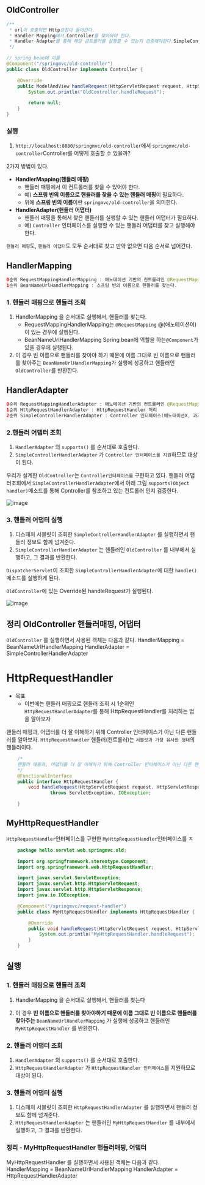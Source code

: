 ## **OldController**

```java
/**
 * url이 호출되면 Http요청이 들어간다.
 * Handler-Mapping에서 Controller를 찾아와야 한다.
 * Handler-Adapter를 통해 해당 콘트롤러를 실행할 수 있는지 검증해야한다.SimpleControllerHandlerAdapter
 */

// spring bean에 이름
@Component("/springmvc/old-controller")
public class OldController implements Controller {

    @Override
    public ModelAndView handleRequest(HttpServletRequest request, HttpServletResponse response) throws Exception {
        System.out.println("OldController.handleRequest");

        return null;
    }
}
```
### **실행**

1. `http://localhost:8080/springmvc/old-controller`에서 `springmvc/old-controller`Controller를 어떻게 호출할 수 있을까?

2가지 방법이 있다.

- **HandlerMapping(핸들러 매핑)**
    - 핸들러 매핑에서 이 컨트롤러를 찾을 수 있어야 한다.
    - 예) **스프링 빈의 이름으로 핸들러를 찾을 수 있는 핸들러 매핑**이 필요하다.
    - 위에 **스프링 빈의 이름**이란 `springmvc/old-controller`을 의미한다.
- **HandlerAdapter(핸들러 어댑터)**
    - 핸들러 매핑을 통해서 찾은 핸들러를 실행할 수 있는 핸들러 어댑터가 필요하다.
    - 예) `Controller` 인터페이스를 실행할 수 있는 핸들러 어댑터를 찾고 실행해야 한다.

`핸들러 매핑`도, `핸들러 어댑터`도 모두 순서대로 찾고 만약 없으면 다음 순서로 넘어간다.

## **HandlerMapping**

```java
0순위 RequestMappingHandlerMapping : 애노테이션 기반의 컨트롤러인 @RequestMapping에서 사용
1순위 BeanNameUrlHandlerMapping : 스프링 빈의 이름으로 핸들러를 찾는다.
```

### **1. 핸들러 매핑으로 핸들러 조회**

1. HandlerMapping 을 순서대로 실행해서, 핸들러를 찾는다.
    - RequestMappingHandlerMapping는 `@RequestMapping` @(애노테이션이)이 있는 경우에 실행된다.
    - BeanNameUrlHandlerMapping  Spring bean에 역할을 하는`@Component`가 있을 경우에 실행된다.
2. 이 경우 빈 이름으로 핸들러를 찾아야 하기 때문에 이름 그대로 빈 이름으로 핸들러를 찾아주는 `BeanNameUrlHandlerMapping`가 실행에 성공하고 핸들러인 `OldController`를 반환한다.

## **HandlerAdapter**

```java
0순위 RequestMappingHandlerAdapter : 애노테이션 기반의 컨트롤러인 @RequestMapping에서 사용
1순위 HttpRequestHandlerAdapter : HttpRequestHandler 처리
2순위 SimpleControllerHandlerAdapter : Controller 인터페이스(애노테이션X, 과거에 사용) 처리
```

### **2.핸들러 어댑터 조회**
1. `HandlerAdapter` 의 `supports()` 를 순서대로 호출한다. 
2. `SimpleControllerHandlerAdapter` 가 `Controller 인터페이스를 지원`하므로 대상이 된다.

우리가 설계한 `OldController`는 `Controller인터페이스를` 구현하고 있다.
핸들러 어댑터조회에서 `SimpleControllerHandlerAdapter`에서 아래 그림 `supports(Object handler)`메소드를 통해 Controller를 참조하고 있는 컨트롤러 인지 검증한다.

![image](https://user-images.githubusercontent.com/69107255/115749753-62253f80-a3d2-11eb-9668-f1ab1afbea1c.png)

### 3. 핸들러 어댑터 실행

1. 디스패처 서블릿이 조회한 `SimpleControllerHandlerAdapter` 를 실행하면서 핸들러 정보도 함께 넘겨준다.
2. `SimpleControllerHandlerAdapter` 는 핸들러인 `OldController` 를 내부에서 실행하고, 그 결과를 반환한다.

`DispatcherServlet`이 조회한 `SimpleControllerHandlerAdapter`에 대한 `handle()`메소드를 실행하게 된다.

`OldController`에 있는 Override된 handleRequest가 실행된다.

![image](https://user-images.githubusercontent.com/69107255/115949046-10350480-a50d-11eb-95f6-bfe45fc252af.png)

## 정리 OldController 핸들러매핑, 어댑터 

`OldController` 를 실행하면서 사용된 객체는 다음과 같다.
HandlerMapping = BeanNameUrlHandlerMapping
HandlerAdapter = SimpleControllerHandlerAdapter

# HttpRequestHandler

- 목표
    - 이번에는 핸들러 매핑으로 핸들러 조회 시 1순위인 `HttpRequestHandlerAdapter`를 통해 HttpRequestHandler를 처리하는 법을 알아보자

핸들러 매핑과, 어댑터를 더 잘 이해하기 위해 Controller 인터페이스가 아닌 다른 핸들러를 알아보자. `HttpRequestHandler` 핸들러(컨트롤러)는 `서블릿과 가장 유사한 형태`의 핸들러이다.

```java
    /*
    핸들러 매핑과, 어댑터를 더 잘 이해하기 위해 Controller 인터페이스가 아닌 다른 핸들러를 알아보자. HttpRequestHandler 핸들러(컨트롤러)는 서블릿과 가장 유사한 형태의 핸들러이다.
    */
    @FunctionalInterface
    public interface HttpRequestHandler {
        void handleRequest(HttpServletRequest request, HttpServletResponse response)
                throws ServletException, IOException;

    }
```

## MyHttpRequestHandler

`HttpRequestHandler`인터페이스를 구현한 `MyHttpRequestHandler`인터페이스를 ㅈ
```java
    package hello.servlet.web.springmvc.old;

    import org.springframework.stereotype.Component;
    import org.springframework.web.HttpRequestHandler;

    import javax.servlet.ServletException;
    import javax.servlet.http.HttpServletRequest;
    import javax.servlet.http.HttpServletResponse;
    import java.io.IOException;

    @Component("/springmvc/request-handler")
    public class MyHttpRequestHandler implements HttpRequestHandler {

        @Override
        public void handleRequest(HttpServletRequest request, HttpServletResponse response) throws ServletException, IOException {
            System.out.println("MyHttpRequestHandler.handleRequest");
        }
    }
```

## **실행**

### 1. 핸들러 매핑으로 핸들러 조회
1. HandlerMapping 을 순서대로 실행해서, 핸들러를 찾는다

2. 이 경우 **빈 이름으로 핸들러를 찾아야하기 때문에 이름 그대로 빈 이름으로 핸들러를 찾아주는** `BeanNameUrlHandlerMapping` 가 실행에 성공하고 핸들러인 `MyHttpRequestHandler` 를 반환한다.

### 2. 핸들러 어댑터 조회

1. `HandlerAdapter` 의 `supports()` 를 순서대로 호출한다.
2. `HttpRequestHandlerAdapter` 가 `HttpRequestHandler 인터페이스`를 지원하므로 대상이 된다.

### 3. 핸들러 어댑터 실행
1. 디스패처 서블릿이 조회한 `HttpRequestHandlerAdapter` 를 실행하면서 핸들러 정보도 함께 넘겨준다.
2. `HttpRequestHandlerAdapter` 는 핸들러인 `MyHttpRequestHandler` 를 내부에서 실행하고, 그 결과를 반환한다.

### 정리 - MyHttpRequestHandler 핸들러매핑, 어댑터 

MyHttpRequestHandler 를 실행하면서 사용된 객체는 다음과 같다.
HandlerMapping = BeanNameUrlHandlerMapping
HandlerAdapter = HttpRequestHandlerAdapter